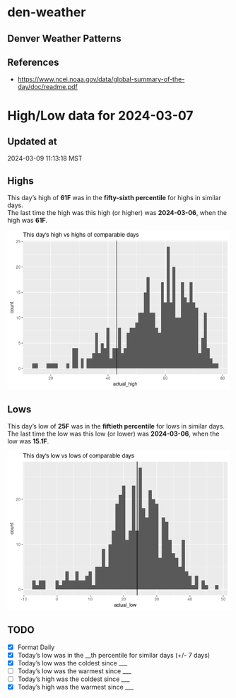 

# den-weather

## Denver Weather Patterns

## References

- <https://www.ncei.noaa.gov/data/global-summary-of-the-day/doc/readme.pdf>

# High/Low data for 2024-03-07

## Updated at

2024-03-09 11:13:18 MST

## Highs

This day’s high of **61F** was in the **fifty-sixth percentile** for
highs in similar days.  
The last time the high was this high (or higher) was **2024-03-06**,
when the high was **61F**.

![](readme_files/figure-commonmark/unnamed-chunk-4-1.png)

## Lows

This day’s low of **25F** was in the **fiftieth percentile** for lows in
similar days.  
The last time the low was this low (or lower) was **2024-03-06**, when
the low was **15.1F**.

![](readme_files/figure-commonmark/unnamed-chunk-6-1.png)

## TODO

- [x] Format Daily
- [x] Today’s low was in the \_\_th percentile for similar days (+/- 7
  days)
- [x] Today’s low was the coldest since \_\_\_
- [ ] Today’s low was the warmest since \_\_\_
- [ ] Today’s high was the coldest since \_\_\_
- [x] Today’s high was the warmest since \_\_\_
